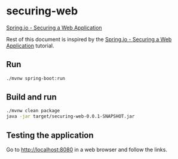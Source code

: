 # securing-web
[Spring.io - Securing a Web Application](https://spring.io/guides/gs/securing-web/#run_the_app)

Rest of this document is inspired by the [Spring.io - Securing a Web Application](https://spring.io/guides/gs/securing-web/#run_the_app) tutorial.

## Run

```bash
./mvnw spring-boot:run
```

## Build and run

```bash
./mvnw clean package
java -jar target/securing-web-0.0.1-SNAPSHOT.jar
```

## Testing the application

Go to [http://localhost:8080](http://localhost:8080) in a web browser and follow the links.